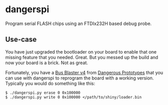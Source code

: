 dangerspi
=========

Program serial FLASH chips using an FTDIx232H based debug probe.

Use-case
--------

You have just upgraded the bootloader on your board to enable that one
missing feature that you needed. Great. But you messed up the build
and now your board is a brick. Not as great.

Fortunately, you have a [Bus Blaster v4][1] from [Dangerous
Prototypes][2] that you can use with dangerspi to reprogram the board
with a working version. Typically you would do something like this:

```
$ ./dangerspi.py erase 0 0x100000
$ ./dangerspi.py write 0 0x100000 </path/to/shiny/loader.bin
```

[1]: https://www.seeedstudio.com/Bus-Blaster-v4-p-1416.html
[2]: http://dangerousprototypes.com
